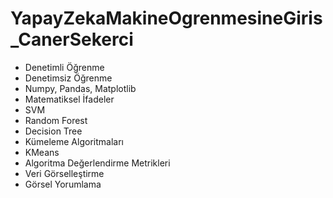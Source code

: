 # YapayZekaMakineOgrenmesineGiris_CanerSekerci

* Denetimli Öğrenme
* Denetimsiz Öğrenme
* Numpy, Pandas, Matplotlib
* Matematiksel İfadeler
* SVM
* Random Forest
* Decision Tree
* Kümeleme Algoritmaları
* KMeans
* Algoritma Değerlendirme Metrikleri
* Veri Görselleştirme
* Görsel Yorumlama
